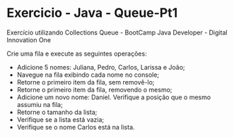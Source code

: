 # Exercicio - Java - Queue-Pt1
Exercício utilizando Collections Queue - BootCamp Java Developer - Digital Innovation One

Crie uma fila e execute as seguintes operações:

- Adicione 5 nomes: Juliana, Pedro, Carlos, Larissa e João;
- Navegue na fila exibindo cada nome no console;
- Retorne o primeiro item da fila, sem removê-lo;
- Retorne o primeiro item da fila, removendo o mesmo;
- Adicione um novo nome: Daniel. Verifique a posição que o mesmo assumiu na fila;
- Retorne o tamanho da lista;
- Verifique se a lista está vazia;
- Verifique se o nome Carlos está na lista.